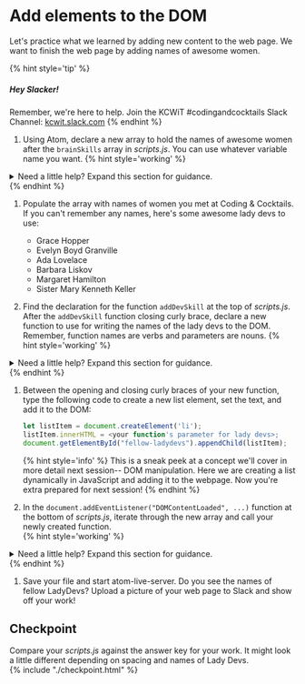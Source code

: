 # Add elements to the DOM

Let's practice what we learned by adding new content to the web page. We want to finish the web page by adding names of awesome women.

{% hint style='tip' %}
##### Hey Slacker!

Remember, we're here to help.
Join the KCWiT #codingandcocktails Slack Channel: [kcwit.slack.com](http://kcwit.slack.com)
{% endhint %}


1. Using Atom, declare a new array to hold the names of awesome women after the `brainSkills` array in _scripts.js_. You can use whatever variable name you want. 
   {% hint style='working' %}
<details>
<summary>
Need a little help? Expand this section for guidance. 
</summary> 
Type <code>const ladyDevs = [];</code>.
</details>
   {% endhint %}

1. Populate the array with names of women you met at Coding & Cocktails. If you can't remember any names, here's some awesome lady devs to use:
   * Grace Hopper
   * Evelyn Boyd Granville
   * Ada Lovelace
   * Barbara Liskov
   * Margaret Hamilton
   * Sister Mary Kenneth Keller

1. Find the declaration for the function `addDevSkill` at the top of _scripts.js_. After the `addDevSkill` function closing curly brace, declare a new function to use for writing the names of the lady devs to the DOM. Remember, function names are verbs and parameters are nouns.
      {% hint style='working' %}
<details>
<summary>
Need a little help? Expand this section for guidance. 
</summary> 
Create a new function and name it after the action (the verb). In this example, the action is `addLadyDev`. You can use <b>Function expression</b> or <b>Function declaration</b>. Your function should look something like this:

<pre>
<code class="lang-javascript">
const addLadyDev = function (ladyDev) {
};
</code>
</pre>
</details>
   {% endhint %}

   <!-- {% hint style='danger' %}
   If you didn't use the help section, you'll want to rename the function you created in this step to `addLadyDev` and the parameter to `ladyDev` before continuing.
   {% endhint %} -->

1. Between the opening and closing curly braces of your new function, type the following code to create a new list element, set the text, and add it to the DOM:
  
   ```js
   let listItem = document.createElement('li');
   listItem.innerHTML = <your function's parameter for lady devs>;
   document.getElementById("fellow-ladydevs").appendChild(listItem);
   ```
   {% hint style='info' %}
This is a sneak peek at a concept we'll cover in more detail next session-- DOM manipulation. Here we are creating a list dynamically in JavaScript and adding it to the webpage. Now you're extra prepared for next session!
   {% endhint %}

1. In the `document.addEventListener("DOMContentLoaded", ...)` function at the bottom of _scripts.js_, iterate through the new array and call your newly created function.   
   {% hint style='working' %}
<details>
<summary>
Need a little help? Expand this section for guidance. 
</summary> 
Take a look at how you iterated over <code>brainSkills</code> and called the <code>addDevSkill</code> function. You'll do the same for <code>ladyDevs</code> array and calling <code>addLadyDev</code> function.
</details>
   {% endhint %}

1. Save your file and start atom-live-server. Do you see the names of fellow LadyDevs? Upload a picture of your web page to Slack and show off your work!

<!-- trick markdown to give me a little space between these two sections of text -->
## 

## Checkpoint <span class="navigate-top"><a href="#top" title="Take me to the top of page"><i class="fa fa-chevron-circle-up" aria-hidden="true"></i></a></span>
Compare your _scripts.js_ against the answer key for your work. It might look a little different depending on spacing and names of Lady Devs.  
{% include "./checkpoint.html" %}